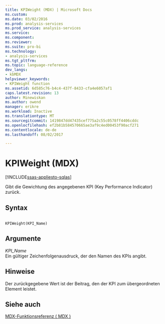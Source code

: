 ```yaml
---
title: KPIWeight (MDX) | Microsoft Docs
ms.custom: 
ms.date: 03/02/2016
ms.prod: analysis-services
ms.prod_service: analysis-services
ms.service: 
ms.component: 
ms.reviewer: 
ms.suite: pro-bi
ms.technology:
- analysis-services
ms.tgt_pltfrm: 
ms.topic: language-reference
dev_langs:
- kbMDX
helpviewer_keywords:
- KPIWeight function
ms.assetid: 6d585c76-b4c4-437f-8433-cfa4e6057af1
caps.latest.revision: 13
author: Minewiskan
ms.author: owend
manager: erikre
ms.workload: Inactive
ms.translationtype: MT
ms.sourcegitcommit: 1419847dd47435cef775a2c55c0578ff4406cddc
ms.openlocfilehash: ef2b81b584570665ae3af9c4ed00453f90acf271
ms.contentlocale: de-de
ms.lasthandoff: 08/02/2017

---
```

# <a name="kpiweight-mdx"></a>KPIWeight (MDX)
[!INCLUDE[ssas-appliesto-sqlas](../includes/ssas-appliesto-sqlas.md)]

  Gibt die Gewichtung des angegebenen KPI (Key Performance Indicator) zurück.  
  
## <a name="syntax"></a>Syntax  
  
```  
  
KPIWeight(KPI_Name)  
```  
  
## <a name="arguments"></a>Argumente  
 *KPI_Name*  
 Ein gültiger Zeichenfolgenausdruck, der den Namen des KPIs angibt.  
  
## <a name="remarks"></a>Hinweise  
 Der zurückgegebene Wert ist der Beitrag, den der KPI zum übergeordneten Element leistet.  
  
## <a name="see-also"></a>Siehe auch  
 [MDX-Funktionsreferenz &#40; MDX &#41;](../mdx/mdx-function-reference-mdx.md)  
  
  

